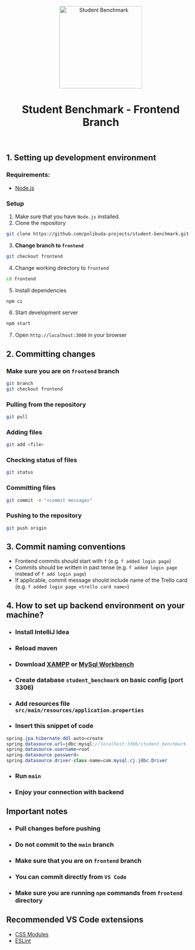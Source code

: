 <p align="center">
   <a href="https://github.com/polibuda-projects/student-benchmark">
     <img alt="Student Benchmark" src="https://github.com/polibuda-projects/student-benchmark/blob/5ac20aa6809c7d77e059a8fea130a61e60efe6d6/frontend/public/img/logo.svg" width="220"/>
   </a>
 </p>

 <h1 align="center">Student Benchmark - Frontend Branch</h1>
 <br/>

 ## 1. Setting up development environment

 ### Requirements:
 - [Node.js](https://nodejs.org/en/)

 ### Setup

 1. Make sure that you have `Node.js` installed.
 2. Clone the repository
 ```bash
 git clone https://github.com/polibuda-projects/student-benchmark.git
 ```
 3. **Change branch to `frontend`**
 ```bash
 git checkout frontend
 ```

 4. Change working directory to `frontend`
 ```bash
 cd frontend
 ```
 5. Install dependencies
 ```bash
 npm ci
 ```
 6. Start development server
 ```bash
 npm start
 ```
 7. Open `http://localhost:3000` in your browser

 ## 2. Committing changes

 ### Make sure you are on `frontend` branch
 ```bash
 git branch
 git checkout frontend
 ```

 ### Pulling from the repository
 ```bash
 git pull
 ```

 ### Adding files
 ```bash
 git add <file>
 ```

 ### Checking status of files
 ```bash
 git status
 ```

 ### Committing files
 ```bash
 git commit -m "<commit message>"
 ```

 ### Pushing to the repository
 ```bash
 git push origin
 ```

 ## 3. Commit naming conventions
 - Frontend commits should start with `f` (e.g. `f added login page`)
 - Commits should be written in past tense (e.g. `f added login page` instead of `f add login page`)
 - If applicable, commit message should include name of the Trello card (e.g. `f added login page <trello card name>`)

## 4. How to set up backend environment on your machine?
 
 - ### Install IntelliJ Idea
 - ### Reload maven
 - ### Download [XAMPP](https://www.apachefriends.org/download.html) or [MySql Workbench](https://dev.mysql.com/downloads/workbench/)
 - ### Create database `student_benchmark` on basic config (port 3306)
 - ### Add resources file `src/main/resources/application.properties`
 - ### Insert this snippet of code
 ```java
 spring.jpa.hibernate.ddl-auto=create
 spring.datasource.url=jdbc:mysql://localhost:3306/student_benchmark
 spring.datasource.username=root
 spring.datasource.password=
 spring.datasource.driver-class-name=com.mysql.cj.jdbc.Driver
 ```
 - ### Run `main`
 - ### Enjoy your connection with backend

 ## Important notes

 - ### Pull changes before pushing
 - ### Do not commit to the `main` branch
 - ### Make sure that you are on `frontend` branch
 - ### You can commit directly from `VS Code`
 - ### Make sure  you are running `npm` commands from `frontend` directory

 ## Recommended VS Code extensions
 - [CSS Modules](https://marketplace.visualstudio.com/items?itemName=clinyong.vscode-css-modules)
 - [ESLint](https://marketplace.visualstudio.com/items?itemName=dbaeumer.vscode-eslint)
